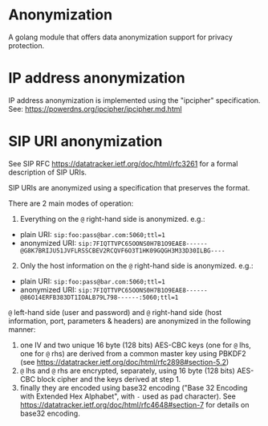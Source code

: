 # Anonymization
A golang module that offers data anonymization support for privacy protection.

# IP address anonymization
IP address anonymization is implemented using the "ipcipher" specification. See:
https://powerdns.org/ipcipher/ipcipher.md.html

# SIP URI anonymization
See SIP RFC https://datatracker.ietf.org/doc/html/rfc3261 for a formal description of SIP URIs.

SIP URIs are anonymized using a specification that preserves the format.

There are 2 main modes of operation:
1. Everything on the `@` right-hand side is anonymized. e.g.:
  * plain URI: `sip:foo:pass@bar.com:5060;ttl=1`
  * anonymized URI: `sip:7FIQTTVPC65OONS0H7B1O9EAE8------@G8K7BRIJU51JVFLRSSCBEV2RCQVF6O3T1HK09GQGH3M33D30ILBG----`
2. Only the host information on the `@` right-hand side is anonymized. e.g.:
  * plain URI: `sip:foo:pass@bar.com:5060;ttl=1`
  * anonymized URI: `sip:7FIQTTVPC65OONS0H7B1O9EAE8------@86O14ERFB383DT1IOALB79L798------:5060;ttl=1`

`@` left-hand side (user and password) and `@` right-hand side (host information, port, parameters & headers) are anonymized in the following manner:

1. one IV and two unique 16 byte (128 bits) AES-CBC keys (one for `@` lhs, one for `@` rhs) are derived from a common master key using PBKDF2 (see https://datatracker.ietf.org/doc/html/rfc2898#section-5.2)
1. `@` lhs and `@` rhs are encrypted, separately, using 16 byte (128 bits) AES-CBC block cipher and the keys derived at step 1.
2. finally they are encoded using base32 encoding ("Base 32 Encoding with Extended Hex Alphabet", with `-` used as pad character). See https://datatracker.ietf.org/doc/html/rfc4648#section-7 for details on base32 encoding.
